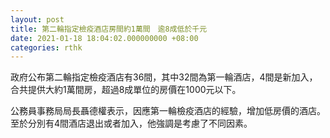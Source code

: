 ```yaml
---
layout: post
title: 第二輪指定檢疫酒店房間約1萬間　逾8成低於千元
date: 2021-01-18 18:04:02.000000000 +08:00
categories: rthk
---
```


政府公布第二輪指定檢疫酒店有36間，其中32間為第一輪酒店，4間是新加入，合共提供大約1萬間房，超過8成單位的房價在1000元以下。

公務員事務局局長聶德權表示，因應第一輪檢疫酒店的經驗，增加低房價的酒店。至於分別有4間酒店退出或者加入，他強調是考慮了不同因素。
